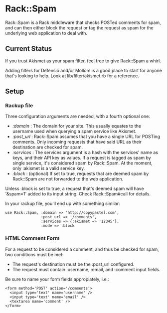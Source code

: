 Rack::Spam
==========

Rack::Spam is a Rack middleware that checks POSTed comments for spam, and can then either block the request or tag the request as spam for the underlying web application to deal with.

Current Status
--------------

If you trust Akismet as your spam filter, feel free to give Rack::Spam a whirl. 

Adding filters for Defensio and/or Mollom is a good place to start for anyone that's looking to help. Look at lib/filter/akismet.rb for a reference.

Setup
-----

### Rackup file ###

Three configuration arguments are needed, with a fourth optional one:

* *:domain* : The domain for your site. This usually equates to the username used when querying a spam service like Akismet.
* *:post_url* : Rack::Spam assumes that you have a single URL for POSTing comments. Only incoming requests that have said URL as their destination are checked for spam.
* *:services* : The services argument is a hash with the services' name as keys, and their API key as values. If a request is tagged as spam by single service, it's considered spam by Rack::Spam. At the moment, only :akismet is a valid service key. 
* *:block* : (optional) If set to true, requests that are deemed spam by Rack::Spam are not forwarded to the web application.

Unless :block is set to true, a request that's deemed spam will have '&spam=1' added to its input string. Check Rack::Spam#call for details.

In your rackup file, you'll end up with something similar:

    use Rack::Spam, :domain => 'http://copypastel.com', 
                    :post_url => '/comments', 
                    :services => {:akismet => '12345'},
                    :mode => :block

### HTML Comment Form ###

For a request to be considered a comment, and thus be checked for spam, two conditions must be met:

* The request's destination must be the :post_url configured.
* The request must contain :username, :email, and :comment input fields.

Be sure to name your form fields appropiately, i.e.:

    <form method='POST' action='/comments'>
      <input type='text' name='username' />
      <input type='text' name='email' />
      <textarea name='comment' />
    </form>